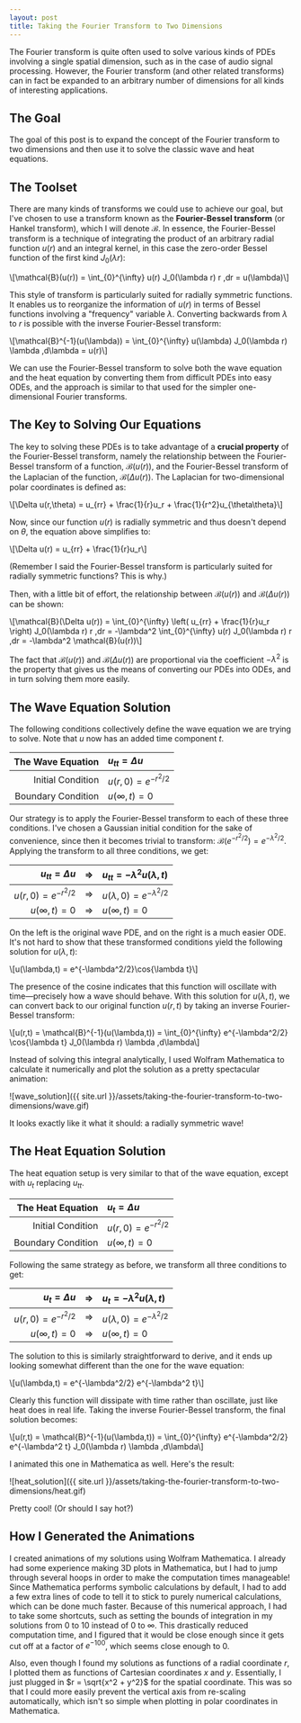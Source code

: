 ```yaml
---
layout: post
title: Taking the Fourier Transform to Two Dimensions
---
```


The Fourier transform is quite often used to solve various kinds of PDEs involving a single spatial dimension, such as in the case of audio signal processing. However, the Fourier transform (and other related transforms) can in fact be expanded to an arbitrary number of dimensions for all kinds of interesting applications.

## The Goal

The goal of this post is to expand the concept of the Fourier transform to two dimensions and then use it to solve the classic wave and heat equations.

## The Toolset

There are many kinds of transforms we could use to achieve our goal, but I've chosen to use a transform known as the **Fourier-Bessel transform** (or Hankel transform), which I will denote $\mathcal{B}$. In essence, the Fourier-Bessel transform is a technique of integrating the product of an arbitrary radial function $u(r)$ and an integral kernel, in this case the zero-order Bessel function of the first kind $J_0(\lambda r)$:

\\[\mathcal{B}(u(r)) = \int_{0}^{\infty} u(r) J_0(\lambda r) r \,dr = u(\lambda)\\]

This style of transform is particularly suited for radially symmetric functions. It enables us to reorganize the information of $u(r)$ in terms of Bessel functions involving a "frequency" variable $\lambda$. Converting backwards from $\lambda$ to $r$ is possible with the inverse Fourier-Bessel transform:

\\[\mathcal{B}^{-1}(u(\lambda)) = \int_{0}^{\infty} u(\lambda) J_0(\lambda r) \lambda \,d\lambda = u(r)\\]

We can use the Fourier-Bessel transform to solve both the wave equation and the heat equation by converting them from difficult PDEs into easy ODEs, and the approach is similar to that used for the simpler one-dimensional Fourier transforms.

## The Key to Solving Our Equations

The key to solving these PDEs is to take advantage of a **crucial property** of the Fourier-Bessel transform, namely the relationship between the Fourier-Bessel transform of a function, $\mathcal{B}(u(r))$, and the Fourier-Bessel transform of the Laplacian of the function, $\mathcal{B}(\Delta u(r))$. The Laplacian for two-dimensional polar coordinates is defined as:

\\[\Delta u(r,\theta) = u_{rr} + \frac{1}{r}u_r + \frac{1}{r^2}u_{\theta\theta}\\]

Now, since our function $u(r)$ is radially symmetric and thus doesn't depend on $\theta$, the equation above simplifies to:

\\[\Delta u(r) = u_{rr} + \frac{1}{r}u_r\\]

(Remember I said the Fourier-Bessel transform is particularly suited for radially symmetric functions? This is why.)

Then, with a little bit of effort, the relationship between $\mathcal{B}(u(r))$ and $\mathcal{B}(\Delta u(r))$ can be shown:

\\[\mathcal{B}(\Delta u(r)) = \int_{0}^{\infty} \left( u_{rr} + \frac{1}{r}u_r \right) J_0(\lambda r) r \,dr = -\lambda^2 \int_{0}^{\infty} u(r) J_0(\lambda r) r \,dr = -\lambda^2 \mathcal{B}(u(r))\\]

The fact that $\mathcal{B}(u(r))$ and $\mathcal{B}(\Delta u(r))$ are proportional via the coefficient $-\lambda^2$ is the property that gives us the means of converting our PDEs into ODEs, and in turn solving them more easily.

## The Wave Equation Solution

The following conditions collectively define the wave equation we are trying to solve. Note that $u$ now has an added time component $t$.

|The Wave Equation |$u_{tt} = \Delta u$  |
|-----------------:|:--------------------|
|Initial Condition |$u(r,0) = e^{-r^2/2}$|
|Boundary Condition|$u(\infty,t) = 0$    |

Our strategy is to apply the Fourier-Bessel transform to each of these three conditions. I've chosen a Gaussian initial condition for the sake of convenience, since then it becomes trivial to transform: $\mathcal{B}(e^{-r^2/2}) = e^{-\lambda^2/2}$. Applying the transform to all three conditions, we get:

|$u_{tt} = \Delta u$  |$\Rightarrow$|$u_{tt} = -\lambda^2 u(\lambda,t)$|
|--------------------:|:-----------:|:---------------------------------|
|$u(r,0) = e^{-r^2/2}$|$\Rightarrow$|$u(\lambda,0) = e^{-\lambda^2/2}$ |
|$u(\infty,t) = 0$    |$\Rightarrow$|$u(\infty,t) = 0$                 |

On the left is the original wave PDE, and on the right is a much easier ODE. It's not hard to show that these transformed conditions yield the following solution for $u(\lambda,t)$: 

\\[u(\lambda,t) = e^{-\lambda^2/2}\cos{\lambda t}\\]

The presence of the cosine indicates that this function will oscillate with time—precisely how a wave should behave. With this solution for $u(\lambda,t)$, we can convert back to our original function $u(r,t)$ by taking an inverse Fourier-Bessel transform:

\\[u(r,t) = \mathcal{B}^{-1}(u(\lambda,t)) = \int_{0}^{\infty} e^{-\lambda^2/2} \cos{\lambda t} J_0(\lambda r) \lambda \,d\lambda\\]

Instead of solving this integral analytically, I used Wolfram Mathematica to calculate it numerically and plot the solution as a pretty spectacular animation:

![wave_solution]({{ site.url }}/assets/taking-the-fourier-transform-to-two-dimensions/wave.gif)

It looks exactly like it what it should: a radially symmetric wave!

## The Heat Equation Solution

The heat equation setup is very similar to that of the wave equation, except with $u_t$ replacing $u_{tt}$.

|The Heat Equation |$u_t = \Delta u$     |
|-----------------:|:--------------------|
|Initial Condition |$u(r,0) = e^{-r^2/2}$|
|Boundary Condition|$u(\infty,t) = 0$    |

Following the same strategy as before, we transform all three conditions to get:

|$u_t = \Delta u$     |$\Rightarrow$|$u_t = -\lambda^2 u(\lambda,t)$  |
|--------------------:|:-----------:|:--------------------------------|
|$u(r,0) = e^{-r^2/2}$|$\Rightarrow$|$u(\lambda,0) = e^{-\lambda^2/2}$|
|$u(\infty,t) = 0$    |$\Rightarrow$|$u(\infty,t) = 0$                |

The solution to this is similarly straightforward to derive, and it ends up looking somewhat different than the one for the wave equation:

\\[u(\lambda,t) = e^{-\lambda^2/2} e^{-\lambda^2 t}\\]

Clearly this function will dissipate with time rather than oscillate, just like heat does in real life. Taking the inverse Fourier-Bessel transform, the final solution becomes:

\\[u(r,t) = \mathcal{B}^{-1}(u(\lambda,t)) = \int_{0}^{\infty} e^{-\lambda^2/2} e^{-\lambda^2 t} J_0(\lambda r) \lambda \,d\lambda\\]

I animated this one in Mathematica as well. Here's the result:

![heat_solution]({{ site.url }}/assets/taking-the-fourier-transform-to-two-dimensions/heat.gif)

Pretty cool! (Or should I say hot?)

## How I Generated the Animations

I created animations of my solutions using Wolfram Mathematica. I already had some experience making 3D plots in Mathematica, but I had to jump through several hoops in order to make the computation times manageable! Since Mathematica performs symbolic calculations by default, I had to add a few extra lines of code to tell it to stick to purely numerical calculations, which can be done much faster. Because of this numerical approach, I had to take some shortcuts, such as setting the bounds of integration in my solutions from 0 to 10 instead of 0 to $\infty$. This drastically reduced computation time, and I figured that it would be close enough since it gets cut off at a factor of $e^{-100}$, which seems close enough to 0.

Also, even though I found my solutions as functions of a radial coordinate $r$, I plotted them as functions of Cartesian coordinates $x$ and $y$. Essentially, I just plugged in $r = \sqrt{x^2 + y^2}$ for the spatial coordinate. This was so that I could more easily prevent the vertical axis from re-scaling automatically, which isn't so simple when plotting in polar coordinates in Mathematica.
